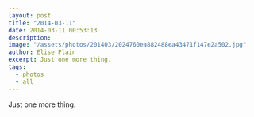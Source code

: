 ```yaml
---
layout: post
title: "2014-03-11"
date: 2014-03-11 00:53:13
description: 
image: "/assets/photos/201403/2024760ea882488ea43471f147e2a502.jpg"
author: Elise Plain
excerpt: Just one more thing.
tags: 
  - photos
  - all
---
```


Just one more thing.
<p></p>
